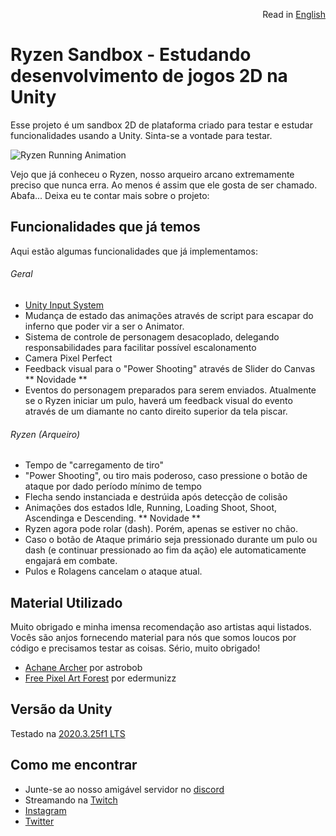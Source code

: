 <p align="right">
  Read in <a href="https://github.com/indiegabo/ryzen-sandbox">English</a>
</p>

# Ryzen Sandbox - Estudando desenvolvimento de jogos 2D na Unity

Esse projeto é um sandbox 2D de plataforma criado para testar e estudar funcionalidades usando a Unity. Sinta-se a vontade para testar.

![Ryzen Running Animation](https://img.itch.zone/aW1hZ2UvOTA2NjA3LzUxMjExMTAuZ2lm/original/pxapC%2B.gif)

Vejo que já conheceu o Ryzen, nosso arqueiro arcano extremamente preciso que nunca erra. Ao menos é assim que ele gosta de ser chamado. Abafa... Deixa eu te contar mais sobre o projeto:

## Funcionalidades que já temos

Aqui estão algumas funcionalidades que já implementamos:

###### Geral

- [Unity Input System](https://docs.unity3d.com/Packages/com.unity.inputsystem@1.0/manual/QuickStartGuide.html)
- Mudança de estado das animações através de script para escapar do inferno que poder vir a ser o Animator.
- Sistema de controle de personagem desacoplado, delegando responsabilidades para facilitar possível escalonamento
- Camera Pixel Perfect
- Feedback visual para o "Power Shooting" através de Slider do Canvas
  ** Novidade **
- Eventos do personagem preparados para serem enviados. Atualmente se o Ryzen iniciar um pulo, haverá um feedback visual do evento através de um diamante no canto direito superior da tela piscar.

###### Ryzen (Arqueiro)

- Tempo de "carregamento de tiro"
- "Power Shooting", ou tiro mais poderoso, caso pressione o botão de ataque por dado período mínimo de tempo
- Flecha sendo instanciada e destrúida após detecção de colisão
- Animações dos estados Idle, Running, Loading Shoot, Shoot, Ascendinga e Descending.
  ** Novidade **
- Ryzen agora pode rolar (dash). Porém, apenas se estiver no chão.
- Caso o botão de Ataque primário seja pressionado durante um pulo ou dash (e continuar pressionado ao fim da ação) ele automaticamente engajará em combate.
- Pulos e Rolagens cancelam o ataque atual.

## Material Utilizado

Muito obrigado e minha imensa recomendação aso artistas aqui listados. Vocês são anjos fornecendo
material para nós que somos loucos por código e precisamos testar as coisas. Sério, muito obrigado!

- [Achane Archer](https://astrobob.itch.io/arcane-archer) por astrobob
- [Free Pixel Art Forest](https://edermunizz.itch.io/free-pixel-art-forest) por edermunizz

## Versão da Unity

Testado na [2020.3.25f1 LTS](https://unity3d.com/pt/unity/whats-new/2020.3.25)

## Como me encontrar

- Junte-se ao nosso amigável servidor no [discord](https://discord.gg/uvgWxNPk)
- Streamando na [Twitch](https://twitch.tv/indiegabo_dev)
- [Instagram](https://instagram.com/indiegabo)
- [Twitter](https://twitter.com/indiegabo)
